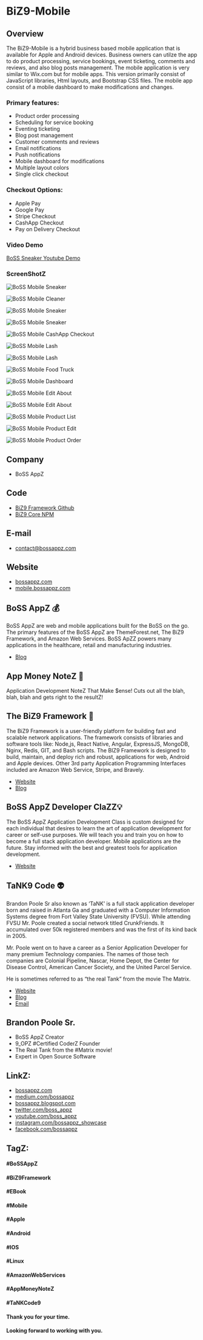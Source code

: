 # BiZ9-Mobile

## Overview
The BiZ9-Mobile is a hybrid business based mobile application that is available for Apple and Android devices. Business owners can utilze the app to do product processing, service bookings, event ticketing, comments and reviews, and also blog posts management. The mobile application is very similar to Wix.com but for mobile apps. This version primarily consist of JavaScript libraries, Html layouts, and Bootstrap CSS files. The mobile app consist of a mobile dashboard to make modifications and changes. 

### Primary features:
- Product order processing
- Scheduling for service booking 
- Eventing ticketing
- Blog post management
- Customer comments and reviews
- Email notifications
- Push notifications
- Mobile dashboard for modifications
- Multiple layout colors
- Single click checkout 

### Checkout Options:
- Apple Pay
- Google Pay
- Stripe Checkout
- CashApp Checkout
- Pay on Delivery Checkout

### Video Demo
[BoSS Sneaker Youtube Demo](https://youtu.be/W_ZUmwZMFoc)


### ScreenShotZ
![BoSS Mobile Sneaker](www/images/readme/1.png "BoSS Mobile Sneaker")

![BoSS Mobile Cleaner](www/images/readme/2.png "BoSS Mobile Cleaner")

![BoSS Mobile Sneaker](www/images/readme/3.png "BoSS Mobile Sneaker")

![BoSS Mobile Sneaker](www/images/readme/4.png "BoSS Mobile Sneaker")

![BoSS Mobile CashApp Checkout](www/images/readme/5.png "BoSS Mobile CashApp Sneaker")

![BoSS Mobile Lash](www/images/readme/6.png "BoSS Mobile Lash")

![BoSS Mobile Lash](www/images/readme/7.png "BoSS Mobile Lash")

![BoSS Mobile Food Truck](www/images/readme/8.png "BoSS Mobile Food Truck")

![BoSS Mobile Dashboard](public/images/readme/9.png "BoSS Mobile Dashboard")

![BoSS Mobile Edit About](www/images/readme/10.png "BoSS Mobile Edit About")

![BoSS Mobile Edit About](www/images/readme/11.png "BoSS Mobile Edit About")

![BoSS Mobile Product List](www/images/readme/12.png "BoSS Mobile Product List")

![BoSS Mobile Product Edit](www/images/readme/12.png "BoSS Mobile Product Edit")

![BoSS Mobile Product Order](www/images/readme/13.png "BoSS Mobile Product Order")




## Company
- BoSS AppZ

## Code
- [BiZ9 Framework Github](https://github.com/biz9framework)
- [BiZ9 Core NPM](https://www.npmjs.com/package/biz9-core)

## E-mail
- contact@bossappz.com

## Website
- [bossappz.com](https://bossappz.com)
- [mobile.bossappz.com](https://mobile.bossappz.com)

## BoSS AppZ 💰
BoSS AppZ are web and mobile applications built for the BoSS on the go. The primary features of the BoSS AppZ are ThemeForest.net, The BiZ9 Framework, and Amazon Web Services. BoSS ApZZ powers many applications in the healthcare, retail and manufacturing industries.
- [Blog](https://bossappz.medium.com)

## App Money NoteZ 💯
Application Development NoteZ That Make $ense! Cuts out all the blah, blah, blah and gets right to the resultZ!

## The BiZ9 Framework 🦾
The BiZ9 Framework is a user-friendly platform for building fast and scalable network applications. The framework consists of libraries and software tools like: Node,js, React Native, Angular, ExpressJS, MongoDB, Nginx, Redis, GIT, and Bash scripts. The BIZ9 Framework is designed to build, maintain, and deploy rich and robust, applications for web, Android and Apple devices. Other 3rd party  Application Programming Interfaces included are Amazon Web Service, Stripe, and Bravely.
- [Website](https://github.com/biz9framework)
- [Blog](https://bossappz.medium.com/what-is-the-biz9-framework-29731c49ad79)

## BoSS AppZ Developer  ClaZZ💡
The BoSS AppZ Application Development Class is custom designed for each individual that desires to learn the art of application development for career or self-use purposes. We will teach you and train you on how to become a full stack application developer. Mobile applications are the future. Stay informed with the best and greatest tools for application development. 
- [Website](https://bossappz.com/clazz)

## TaNK9 Code 👽
Brandon Poole Sr also known as ‘TaNK’ is a full stack application developer 
born and raised in Atlanta Ga and graduated with a Computer Information Systems degree from Fort Valley State University (FVSU).  While attending FVSU Mr. Poole created a social network titled CrunkFriends. It accumulated over 50k registered members and was the first of its kind back in 2005.

Mr. Poole went on to have a career as a Senior Application Developer for many premium Technology companies. The names of those tech companies are Colonial Pipeline, Nascar, Home Depot, the Center for Disease Control, American Cancer Society,  and the United Parcel Service. 

He is sometimes referred to as “the real Tank” from the movie The Matrix.

- [Website](https://certifiedcoderz.com)
- [Blog](https://medium.com/@tank9code/about-brandon-poole-sr-ac2fe8e06a09)
- [Email](mailto:certifiedcoderz@gmail.com)


## Brandon Poole Sr.
- BoSS AppZ Creator
- 9_OPZ #Certified CoderZ Founder
- The Real Tank from the #Matrix movie! 
- Expert in Open Source Software

## LinkZ:
- [bossappz.com](bossappz.com)
- [medium.com/bossappz](medium.com/bossappz)
- [bossappz.blogspot.com](https://bossappz.blogspot.com)
- [twitter.com/boss_appz](https:twitter.com/boss_appz)
- [youtube.com/boss_appz](https://www.youtube.com/@bossappzclazz/videos)
- [instagram.com/bossappz_showcase](instagram.com/bossappz_showcase)
- [facebook.com/bossappz](facebook.com/bossappz)

## TagZ:
#### #BoSSAppZ
#### #BiZ9Framework
#### #EBook
#### #Mobile
#### #Apple
#### #Android
#### #IOS
#### #Linux
#### #AmazonWebServices
#### #AppMoneyNoteZ
#### #TaNKCode9
#### Thank you for your time.
####  Looking forward to working with you.

